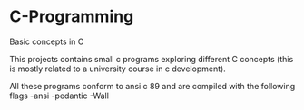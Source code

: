 # C-Programming
Basic concepts in C

This projects contains small c programs exploring different C concepts (this is mostly related to a university course in c development).

All these programs conform to ansi c 89 and are compiled with the following flags -ansi -pedantic -Wall
